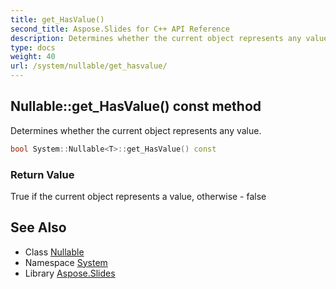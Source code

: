 ```yaml
---
title: get_HasValue()
second_title: Aspose.Slides for C++ API Reference
description: Determines whether the current object represents any value.
type: docs
weight: 40
url: /system/nullable/get_hasvalue/
---
```

## Nullable::get_HasValue() const method


Determines whether the current object represents any value.

```cpp
bool System::Nullable<T>::get_HasValue() const
```


### Return Value

True if the current object represents a value, otherwise - false

## See Also

* Class [Nullable](../)
* Namespace [System](../../)
* Library [Aspose.Slides](../../../)